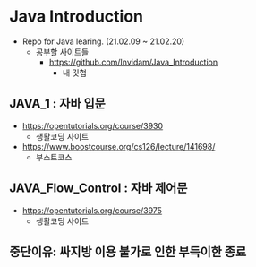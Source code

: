 # Java Introduction
+ Repo for Java learing. (21.02.09 ~ 21.02.20) 
    + 공부할 사이트들
        + https://github.com/Invidam/Java_Introduction
            + 내 깃헙

## JAVA_1 : 자바 입문
+ https://opentutorials.org/course/3930
    + 생활코딩 사이트
+ https://www.boostcourse.org/cs126/lecture/141698/
    + 부스트코스

## JAVA_Flow_Control : 자바 제어문 
+ https://opentutorials.org/course/3975
    + 생활코딩 사이트
    
    
## 중단이유: 싸지방 이용 불가로 인한 부득이한 종료